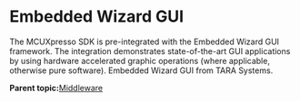 # Embedded Wizard GUI

The MCUXpresso SDK is pre-integrated with the Embedded Wizard GUI framework. The integration demonstrates state-of-the-art GUI applications by using hardware accelerated graphic operations \(where applicable, otherwise pure software\). Embedded Wizard GUI from TARA Systems.

**Parent topic:**[Middleware](../topics/applicable_for_productrt1050_or_productrt1010_or_p.md)

